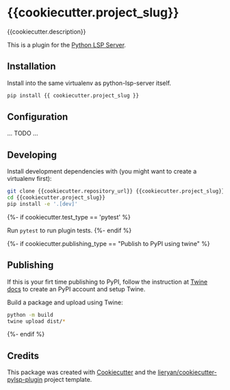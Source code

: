 # {{cookiecutter.project_slug}}

{{cookiecutter.description}}

This is a plugin for the [Python LSP Server](https://github.com/python-lsp/python-lsp-server).

## Installation

Install into the same virtualenv as python-lsp-server itself.

``` bash
pip install {{ cookiecutter.project_slug }}
```

## Configuration

... TODO ...

## Developing

Install development dependencies with (you might want to create a virtualenv first):

``` bash
git clone {{cookiecutter.repository_url}} {{cookiecutter.project_slug}}
cd {{cookiecutter.project_slug}}
pip install -e '.[dev]'
```

{%- if cookiecutter.test_type == 'pytest' %}

Run `pytest` to run plugin tests.
{%- endif %}


{%- if cookiecutter.publishing_type == "Publish to PyPI using twine" %}
## Publishing

If this is your firt time publishing to PyPI, follow the instruction at [Twine
docs](https://packaging.python.org/guides/distributing-packages-using-setuptools/#create-an-account)
to create an PyPI account and setup Twine.

Build a package and upload using Twine:

``` bash
python -m build
twine upload dist/*
```
{%- endif %}

## Credits

This package was created with
[Cookiecutter](https://github.com/audreyr/cookiecutter) and the
[lieryan/cookiecutter-pylsp-plugin](https://github.com/lieryan/cookiecutter-pylsp-plugin)
project template.
